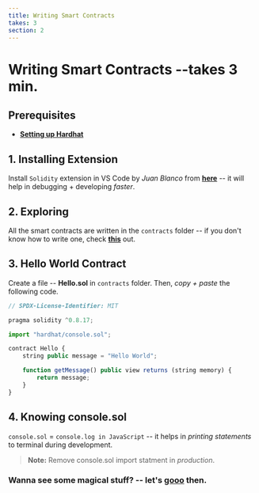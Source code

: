```yaml
---
title: Writing Smart Contracts
takes: 3
section: 2
---
```


# Writing Smart Contracts --takes 3 min.

## Prerequisites

-   **[Setting up Hardhat](./1_setting_up_hardhat.md)**

## 1. Installing Extension

Install `Solidity` extension in VS Code by _Juan Blanco_ from **[here](https://marketplace.visualstudio.com/items?itemName=JuanBlanco.solidity)** -- it will help in debugging + developing _faster_.

## 2. Exploring

All the smart contracts are written in the `contracts` folder -- if you don't know how to write one, check **[this](https://solidity-by-example.org/)** out.

## 3. Hello World Contract

Create a file -- **Hello.sol** in `contracts` folder. Then, _copy + paste_ the following code.

```js
// SPDX-License-Identifier: MIT

pragma solidity ^0.8.17;

import "hardhat/console.sol";

contract Hello {
    string public message = "Hello World";

    function getMessage() public view returns (string memory) {
        return message;
    }
}
```

## 4. Knowing console.sol

`console.sol` = `console.log in JavaScript` -- it helps in _printing statements_ to terminal during development.

> **Note:** Remove console.sol import statment in _production_.

### Wanna see some magical stuff? -- let's **[gooo](./3_under_the_hood.md)** then.
